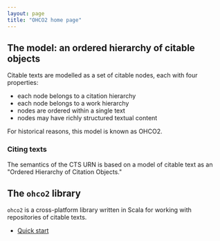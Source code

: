 ```yaml
---
layout: page
title: "OHCO2 home page"
---
```




## The model: an ordered hierarchy of citable objects


Citable texts are modelled as a set of citable nodes, each with four properties:

-   each node belongs to a citation hierarchy
-   each node belongs to a work hierarchy
-   nodes are ordered within a single text
-   nodes may have richly structured textual content

For historical reasons, this model is known as OHCO2.

### Citing texts

The semantics of the CTS URN is based on a model of citable text as an "Ordered Hierarchy of Citation Objects."



## The `ohco2` library

`ohco2` is a cross-platform library written in Scala for working with repositories of citable texts.


-   [Quick start](quick/)
